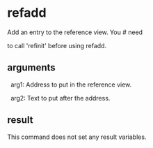 
# refadd

Add an entry to the reference view. You # need
to call 'refinit' before using refadd.

## arguments

  arg1: Address to put in the reference view.
  arg2: Text to put after the address.

## result
This command does not set any result variables.
